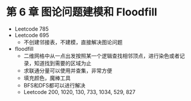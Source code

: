 # 第 6 章 图论问题建模和 Floodfill

- Leetcode 785
- Leetcode 695
  - 不创建邻接表，不建模，直接解决图论问题
- floodfill
  - 二维网格中从一点出发按照某一个逻辑查找相邻顶点，进行染色或者记录，知道找到需要的区域为止
  - 求联通分量可以使用并查集，非常方便
  - 填充颜色，魔棒工具
  - BFS和DFS都可以进行解决
  - Leetcode 200, 1020, 130, 733, 1034, 529, 827